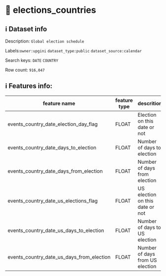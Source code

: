 # 📖 elections_countries 
## ℹ️ Dataset info 
Description: `Global election schedule ` 

Labels:`owner:upgini`   `dataset_type:public`   `dataset_source:calendar`   

Search keys: `DATE` `COUNTRY` 

Row count: `916,047` 

## ℹ️ Features info:
|feature name|feature type|descrition|
|---|---|---|
|events_country_date_election_day_flag|FLOAT|Election on this date or not|
|events_country_date_days_to_election|FLOAT|Number of days to election|
|events_country_date_days_from_election|FLOAT|Number of days from election|
|events_country_date_us_elections_flag|FLOAT|US election on this date or not|
|events_country_date_us_days_to_election|FLOAT|Number of days to US election|
|events_country_date_us_days_from_election|FLOAT|Number of days from US election|
